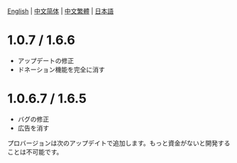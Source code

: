 [English](https://github.com/HenryQuan/WoWs-Info-Re/blob/master/log/en.md) | [中文简体](https://github.com/HenryQuan/WoWs-Info-Re/blob/master/log/zh.md) | [中文繁體](https://github.com/HenryQuan/WoWs-Info-Re/blob/master/log/zh-hant.md) | [日本語](https://github.com/HenryQuan/WoWs-Info-Re/blob/master/log/ja.md)

# 1.0.7 / 1.6.6
- アップデートの修正
- ドネーション機能を完全に消す

# 1.0.6.7 / 1.6.5
- バグの修正
- 広告を消す

プロバージョンは次のアップデイトで追加します。もっと資金がないと開発することは不可能です。

